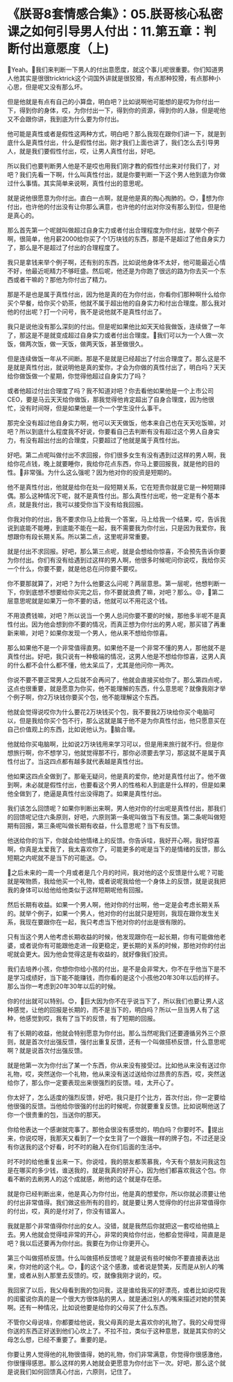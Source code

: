 # 《朕哥8套情感合集》：05.朕哥核心私密课之如何引导男人付出：11.第五章：判断付出意愿度（上)

🎼Yeah。🎼我们来判断一下男人的付出意愿度，就这个事儿呢很重要。你们知道男人他其实是很很tricktrick这个词国外讲就是很狡猾，有点那种狡猾，有点那种小心思，但是呢又没有那么坏。

但是他就是有点有自己的小算盘，明白吧？比如说啊他可能想的是哎为你付出一下，得到你的身体，哎，为你付出一下，得到你的资源，得到你的人脉，但是呢他又不会跟你讲，我到底为什么要为你付出。

他可能是真性或者是假性这两种方式，明白吧？那么我现在跟你们讲一下，就是到底什么是真性付出，什么是假性付出。刚才我们上面也讲了，我们怎么去引导男人，就是我们要假性付出，哎，让男人真性付出，好吧。

所以我们也要判断男人他是不是哎也用我们刚才教的假性付出来对付我们了，对吧？我们先看一下啊，什么叫真性付出，就是你要判断一下这个男人他到底为你做过什么事情。其实简单来说啊，真性付出的意思呢。

就是说他很愿意为你付出。直白一点啊，就是他是真的掏心掏肺的。😊，🎼想为你付出，也许他的付出没有让你那么满意，也许他的付出对你没有那么到位，但是他是真心的。

那么首先第一个呢就叫做超过自身实力或者付出合理程度为你付出，就举个例子啊，很简单，他月薪2000给你买了个1万块钱的东西，那是不是超过了他自身实力了，那么是不是超过了付出的合理程度了。

我只是拿钱来举个例子啊，还有别的东西，比如说他身体不太好，他可能最近心情不好，他最近呃精力不够旺盛。然后呢，他还是为你跑了很远的路为你去买一个东西或者干嘛的？那他为你付出了精力。

那是不是也是属于真性付出，因为他是真的在为你付出，你看你们那种啊什么给你买个早餐，给你买个奶茶，他就不属于超出他的自身实力和付出合理度。那么我对他的付出呢？打一个问号，我不是说他就不是真性付出了。

我只是说他没有那么深刻的付出。但是呢如果他比如天天给我做饭，连续做了一年了，那这是不是就变成超过自身实力或者付出合理度。🎼我们可以为一个人做一次饭，做两次饭，做一天饭，做两天饭，甚至做很久。

但是连续做饭一年从不间断。那是不是就是已经超出了付出合理度了。那么这是不是就是真性付出，就说明他是真的爱你，才会为你做的真性付出了，明白吗？天天给你做饭做一个星期，你觉得他超过自身实力了吗？

或者他超过付出合理度了吗？我不知道对吧？你去看他如果他是一个上市公司CEO，要是马云天天给你做饭，那我觉得他肯定超出了自身合理度，因为他很忙，没有时间呀，但是如果他是一个一个学生没什么事干。

那完全没有超过他自身实力啊，他可以天天做饭，他本来自己也在天天吃饭嘛，对吧？所以到底什么程度我不好说，你要看自己去判断有没有超过这个男人自身实力，有没有超出付出的合理度，只要超过了他就是属于真性付出。

好吧。第二点呢叫做付出不求回报，你们很多女生有没有遇到过这样的男人啊，我给你花点钱，晚上就要睡你，我给你花点东西，你马上要回报我，就是他的目的性。🎼非常强。为什么这么强呢？因为他对你的投资是短期的。

他不是真性付出，他就是给你在处一段短期关系，它在短责你就是它是一种短期择偶。那么这种情况下呢，就不是真性付出。那么真性付出呢，他一定是有个基本点，就是我付出，我可以接受你当下没有给我回报。

你我对你的付出，我不要求你马上给我一个答案，马上给我一个结果，哎，告诉我说到底能不能睡，到底能不能在一起，我不需要我为你付出，只是因为我爱你，我想跟你有段长期关系。所以第二点，这里呢非常重要。

就是付出不求回报。好吧，那么第三点呢，就是会想给你惊喜，不会预先告诉你要为你付出。你们有没有给遇到过这样的男人啊，他很多时候呢问你说哎，我给你买一个什么，你要不要，就是他总在问你要不要哎。

你不要那就算了，对吧？为什么他要这么问呢？两层意思。第一层呢，他想判断一下，你到底想不想要给你买完之后，你不要就浪费了嘛，对吧？那么。😡，🎼第二层意思呢就是如果万一你不要的话，他就可以不用花这个钱。

不用浪费钱嘛，对吧？所以说当一个男人总问你要不要的时候，那他多半呢不是真性付出。因为他会想到你不要的情况，而真正想为你付出的男人呢，那买错了再重新来嘛，对吧？如果你发现一个男人，他从来不想给你惊喜。

那么如果他不是一个非常值得直男。如果他不是一个非常不懂的男人，那他就不是真性付出。好吧，我只说有一种极端的情况，这男人他是不想给你惊喜，这男人真的什么都不会什么都不懂，他太呆瓜了，尤其是他问你一两次。

你说不要不要正常男人之后就不会再问了，他就会直接买给你了。那么第四点呢，这点也很重要，就是愿意为你买，他不能理解的东西，什么意思呢？就像我刚才举个例子啊，你2万块钱你要买个包，他不能理解这个东西。

他就会觉得说哎你为什么要花2万块钱买个包，我不要我2万块给你买个电脑可以，但是我给你买个包不行，那么这就是属于他不是为你真性付出，他只愿意买在自己价值观上的东西，比如说他认为。🎼脑合理。

他就给你买电脑啊，比如说2万块钱用来学习可以，但是用来旅行就不行。但是你想旅行啊，你不想学习，他就觉得那不行，那你必须要去学习，那这就不是属于真性付出了。当这四点都有越多就代表越是真性付出。

他如果这四点全做到了。那毫无疑问，他是真的爱你，绝对是真性付出了。他不做到啊，未必就是假性付出，也要看这个男人的性格和人到底是什么样的，但是如果他全做到了，绝逼是真性付出没得跑了。如果是真性付出。

我们该怎么回馈呢？如果你判断出来啊，男人他对你的付出呢是真性付出，那我们的回馈呢记住六条原则，好吧，六原则第一条呢叫做当下有反馈。第二条呢叫做短期有回报，第三条呢叫做长期有收益，什么意思呢？当下有反馈。

他送给你的当下，你就会给他情绪上的反馈。你告诉哇，我好开心啊，我好惊喜啊，你真是太爱我了，我太喜欢你了，可能更多的呢是当下的是情绪的反馈，那么短期之内呢就不是当下的可能送。😊。

🎼之后未来的一周一个月或者是几个月的时间，我对他的这个反馈是什么呢？可能就是唉物质，我给他买一个礼物，或者说呢我给他一个身体上的反馈，就是说我把我的身体可以给他给他类似于这样短期呢他有回报。

然后长期有收益。如果一个男人啊，他对你的付出啊，他一定是会考虑长期关系的。就举个例子，如果一个男人，他对你的付出就只是短则，我现在跟你发生关系，我现在要跟你在一起，我只考虑当下他对你的付出是很有限的。

只有当这个男人他考虑长期收益的时候，他发现跟你在一起长期，你有可能做他老婆，或者说你有可能跟他走进一段更稳定，更长期的关系的时候，那他对你的付出呢就会更大。因为他会觉得这是有收益的，就好像我们投资。

我们去培养小孩，你想你你给小孩的付出，是不是会非常大，你不在乎他当下是不是学习成绩好，当下能不能赚钱，而你看的是这个小孩他20年30年以后的样子。那么当你一考虑到20年30年以后的时候。

你的付出就可以特别。😊，🎼巨大因为你不在乎说当下了，所以我们也要让男人这种感觉，让他的回报是长期的，而不是当下的，明白吗？所以一旦当男人有了这种，他感觉到哎，我有了当下的反馈，有了短期的回报。

有了长期的收益，他就会特别愿意为你付出。那么当然呢我们还要遵循另外三个原则，就是首次付出强反馈，强付出重复反馈，还有一个叫做搭桥反馈，什么意思呢啊？就是说首次付出强反馈。

就是他第一次为你付出了某一个东西，你从来没有接受过。比如他从来没有送过你礼物，哎，突然送你一个礼物，他从来没有送过送给你过昂贵的东西，哎，突然送给你了，那么你一定要表现出来很强烈的反馈。哇，太开心了。

你太好了，怎么适度的强烈反馈，好吧，我只是打个比方，首次付出，你一定要给他很强的反馈。当他给你很强的付出的时候呢，你就要重复反馈。比如说啊他送了你一个很贵重的包，当送你的那天。

你给他表达一个感谢就完事了。那他会很没有感觉的，明白吗？你要时不。🎼提出来，你说哎呀，我那天又看到了一个女生背了一个跟我一样的牌子包，不过还是没有你送我的这个好看，时不时的融入在你们后面的生活中。

时不时的给他重复出来一下。你说哇，我的朋友都羡慕我，今天有个朋友问我这包是在哪买的多少钱，谁送我的，就是我真的好开心，因为他们都喜欢我这个包。你看不断的去刷男人的这个成就感，刷他的这个就是存在感。

就是你已经判断出来，他是真心为你付出，他是真的想爱你，所以你就必须要让他的付出非常值得。我们做这些所有的目的，就是要让男人觉得你的付出非常值得你的付出，哎，真的是付对了，你没有错富人。

我就是那个非常值得你付出的女人。没错，就是我然后你就把这一套哎给他搞上去。男人他就会觉得哇非常的开心，非常的爽给你付出，他都会觉得哇，简直是是吧？我以后还要再为你付出。我要在为你让你更开心。

第三个叫做搭桥反馈。什么叫做搭桥反馈呢？就是说有些时候你不要直接表达出来，你对他的这个礼。😊，🎼的这个这个感激，或者说是赞美，反而是从别人的嘴里，或者从别人那里去反馈的。哎，就像我刚才说的，哎。

我回家了以后，我父母看到我的包问我，这是谁给我买的好漂亮，或者比如说哎我的闺蜜说你真的是一个很大方很体贴的男人，就是通过别人的嘴来描述对她的赞美啊。还有一种情况，比如说他要是给你的父母买了什么东西。

不管你父母说啥，你都要给他说，我父母真的是太喜欢你的礼物了。我的父母觉得你送的东西正好送到他们心坎上了。不拉不拉，类似于这种意思，就是其实你的父母怎么想，已经不重要了。重要的是。

你要让男人觉得他的礼物很值得，她的礼物，你们非常满意，你觉得你很感激他，你很懂得感恩。那么这样的男人她就会更愿意为你付出下一次。好吧，那么这个就是说我们如何回馈真心付出，六原则，记住了。

